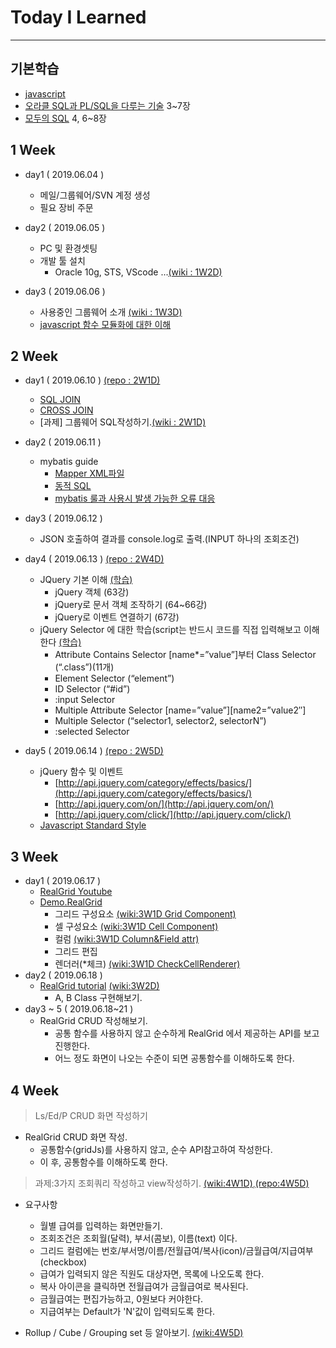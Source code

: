 # Today I Learned
- - - 
## 기본학습
- [javascript](https://www.youtube.com/watch?v=PZIPsKgWJiw&list=PLuHgQVnccGMA4uSig3hCjl7wTDeyIeZVU)
- [오라클 SQL과 PL/SQL을 다루는 기술](https://thebook.io/006696/) 3~7장
- [모두의 SQL](https://thebook.io/006977/) 4, 6~8장 
 
## 1 Week 
* day1 ( 2019.06.04 )
  - 메일/그룹웨어/SVN 계정 생성
  - 필요 장비 주문
  
* day2 ( 2019.06.05 )
  - PC 및 환경셋팅
  - 개발 툴 설치
    + Oracle 10g, STS, VScode ...[(wiki : 1W2D)](https://github.com/fyrn4/TIL/wiki/1W2D)
    
* day3 ( 2019.06.06 )
  - 사용중인 그룹웨어 소개 [(wiki : 1W3D)](https://github.com/fyrn4/TIL/wiki/1W3D)
  - [javascript 함수 모듈화에 대한 이해](http://www.nextree.co.kr/p4150/)
  
## 2 Week
* day1 ( 2019.06.10 ) [(repo : 2W1D)](https://github.com/fyrn4/TIL/tree/master/2W1D)
  - [SQL JOIN](https://www.youtube.com/watch?v=2Xa54XBXbk0&list=PLuHgQVnccGMAG1O1BRZCT3wkD_aPmPylq)
  - [CROSS JOIN](https://thebook.io/006696/part01/ch06/03/03/)
  - [과제] 그룹웨어 SQL작성하기.[(wiki : 2W1D)](https://github.com/fyrn4/TIL/wiki/2W1D)
  
* day2 ( 2019.06.11 )
  - mybatis guide
    - [Mapper XML파일](http://www.mybatis.org/mybatis-3/ko/sqlmap-xml.html)
    - [동적 SQL](http://www.mybatis.org/mybatis-3/ko/dynamic-sql.html)
    - [mybatis 룰과 사용시 발생 가능한 오류 대응](https://github.com/jaeyeolkim/jaeyeolkim.github.io/wiki/mybatis)
    
* day3 ( 2019.06.12 )
  - JSON 호출하여 결과를 console.log로 출력.(INPUT 하나의 조회조건)

* day4 ( 2019.06.13 ) [(repo : 2W4D)](https://github.com/fyrn4/TIL/tree/master/2W4D)
  - JQuery 기본 이해 [(학습)](https://www.youtube.com/watch?v=iQlURl_QjAk&list=PLBXuLgInP-5kLy13XLuK8iBWVFDBJygYr&index=67)
      - jQuery 객체 (63강)
      - jQuery로 문서 객체 조작하기 (64~66강)
      - jQuery로 이벤트 연결하기 (67강)
  - jQuery Selector 에 대한 학습(script는 반드시 코드를 직접 입력해보고 이해한다 [(학습)](https://api.jquery.com/category/selectors/)
    - Attribute Contains Selector [name*=”value”]부터 Class Selector (“.class”)(11개)
    - Element Selector (“element”)
    - ID Selector (“#id”)
    - :input Selector
    - Multiple Attribute Selector [name=”value”][name2=”value2″]
    - Multiple Selector (“selector1, selector2, selectorN”)
    - :selected Selector
    
* day5 ( 2019.06.14 ) [(repo : 2W5D)](https://github.com/fyrn4/TIL/tree/master/2W5D)
  - jQuery 함수 및 이벤트 
    - [http://api.jquery.com/category/effects/basics/](http://api.jquery.com/category/effects/basics/)
    - [http://api.jquery.com/on/](http://api.jquery.com/on/)
    - [http://api.jquery.com/click/](http://api.jquery.com/click/)
  - [Javascript Standard Style](https://standardjs.com/readme-kokr.html)
  
## 3 Week
* day1 ( 2019.06.17 )
  - [RealGrid Youtube](https://www.youtube.com/watch?list=PLdJpJI2SrqEnPxnHZneS0qBisto2c8efm&v=xUXubZmyKi4)
  - [Demo.RealGrid](http://demo.realgrid.com/)
    - 그리드 구성요소 [(wiki:3W1D Grid Component)](https://github.com/fyrn4/TIL/wiki/3W1D-Grid-Component)
    - 셀 구성요소 [(wiki:3W1D Cell Component)](https://github.com/fyrn4/TIL/wiki/3W1D-Cell-Component)
    - 컬럼 [(wiki:3W1D Column&Field attr)](https://github.com/fyrn4/TIL/wiki/3W1D-Column&Field-attr)
    - 그리드 편집
    - 렌더러(*체크) [(wiki:3W1D CheckCellRenderer)](https://github.com/fyrn4/TIL/wiki/3W1D-CheckCellRenderer)
* day2 ( 2019.06.18 )
  - [RealGrid tutorial](http://help.realgrid.com/tutorial) [(wiki:3W2D)](https://github.com/fyrn4/TIL/wiki/3W2D-Grid-Tutorial)
    - A, B Class 구현해보기.
* day3 ~ 5 ( 2019.06.18~21 )
  - RealGrid CRUD 작성해보기.
    - 공통 함수를 사용하지 않고 순수하게 RealGrid 에서 제공하는 API를 보고 진행한다.
    - 어느 정도 화면이 나오는 수준이 되면 공통함수를 이해하도록 한다.


## 4 Week
> Ls/Ed/P CRUD 화면 작성하기
- RealGrid CRUD 화면 작성.
  - 공통함수(gridJs)를 사용하지 않고, 순수 API참고하여 작성한다.
  - 이 후, 공통함수를 이해하도록 한다. 

> 과제:3가지 조회쿼리 작성하고 view작성하기. 
[(wiki:4W1D)](https://github.com/fyrn4/TIL/wiki/4W1D),[(repo:4W5D)](https://github.com/fyrn4/TIL/tree/master/4W5D)

- 요구사항
  - 월별 급여를 입력하는 화면만들기.
  - 조회조건은 조회월(달력), 부서(콤보), 이름(text) 이다.
  - 그리드 컬럼에는 번호/부서명/이름/전월급여/복사(icon)/금월급여/지급여부(checkbox)
  - 급여가 입력되지 않은 직원도 대상자면, 목록에 나오도록 한다.
  - 복사 아이콘을 클릭하면 전월급여가 금월급여로 복사된다.
  - 금월급여는 편집가능하고, 0원보다 커야한다.
  - 지급여부는 Default가 'N'값이 입력되도록 한다. 


- Rollup / Cube / Grouping set 등 알아보기. [(wiki:4W5D)](https://github.com/fyrn4/TIL/wiki/4W5D-SQL-Group-Fn)
